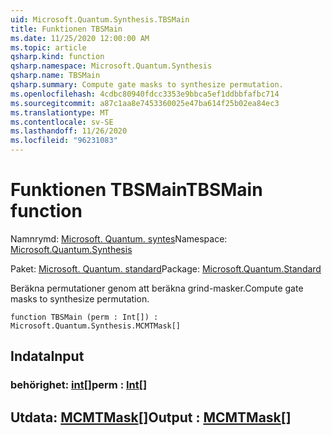 ```yaml
---
uid: Microsoft.Quantum.Synthesis.TBSMain
title: Funktionen TBSMain
ms.date: 11/25/2020 12:00:00 AM
ms.topic: article
qsharp.kind: function
qsharp.namespace: Microsoft.Quantum.Synthesis
qsharp.name: TBSMain
qsharp.summary: Compute gate masks to synthesize permutation.
ms.openlocfilehash: 4cdbc80940fdcc3353e9bbca5ef1ddbbfafbc714
ms.sourcegitcommit: a87c1aa8e7453360025e47ba614f25b02ea84ec3
ms.translationtype: MT
ms.contentlocale: sv-SE
ms.lasthandoff: 11/26/2020
ms.locfileid: "96231083"
---
```

# <a name="tbsmain-function"></a><span data-ttu-id="496bb-102">Funktionen TBSMain</span><span class="sxs-lookup"><span data-stu-id="496bb-102">TBSMain function</span></span>

<span data-ttu-id="496bb-103">Namnrymd: [Microsoft. Quantum. syntes](xref:Microsoft.Quantum.Synthesis)</span><span class="sxs-lookup"><span data-stu-id="496bb-103">Namespace: [Microsoft.Quantum.Synthesis](xref:Microsoft.Quantum.Synthesis)</span></span>

<span data-ttu-id="496bb-104">Paket: [Microsoft. Quantum. standard](https://nuget.org/packages/Microsoft.Quantum.Standard)</span><span class="sxs-lookup"><span data-stu-id="496bb-104">Package: [Microsoft.Quantum.Standard](https://nuget.org/packages/Microsoft.Quantum.Standard)</span></span>


<span data-ttu-id="496bb-105">Beräkna permutationer genom att beräkna grind-masker.</span><span class="sxs-lookup"><span data-stu-id="496bb-105">Compute gate masks to synthesize permutation.</span></span>

```qsharp
function TBSMain (perm : Int[]) : Microsoft.Quantum.Synthesis.MCMTMask[]
```


## <a name="input"></a><span data-ttu-id="496bb-106">Indata</span><span class="sxs-lookup"><span data-stu-id="496bb-106">Input</span></span>

### <a name="perm--int"></a><span data-ttu-id="496bb-107">behörighet: [int](xref:microsoft.quantum.lang-ref.int)[]</span><span class="sxs-lookup"><span data-stu-id="496bb-107">perm : [Int](xref:microsoft.quantum.lang-ref.int)[]</span></span>





## <a name="output--mcmtmask"></a><span data-ttu-id="496bb-108">Utdata: [MCMTMask](xref:Microsoft.Quantum.Synthesis.MCMTMask)[]</span><span class="sxs-lookup"><span data-stu-id="496bb-108">Output : [MCMTMask](xref:Microsoft.Quantum.Synthesis.MCMTMask)[]</span></span>

